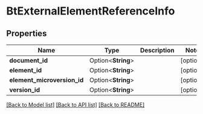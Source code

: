 # BtExternalElementReferenceInfo

## Properties

Name | Type | Description | Notes
------------ | ------------- | ------------- | -------------
**document_id** | Option<**String**> |  | [optional]
**element_id** | Option<**String**> |  | [optional]
**element_microversion_id** | Option<**String**> |  | [optional]
**version_id** | Option<**String**> |  | [optional]

[[Back to Model list]](../README.md#documentation-for-models) [[Back to API list]](../README.md#documentation-for-api-endpoints) [[Back to README]](../README.md)


